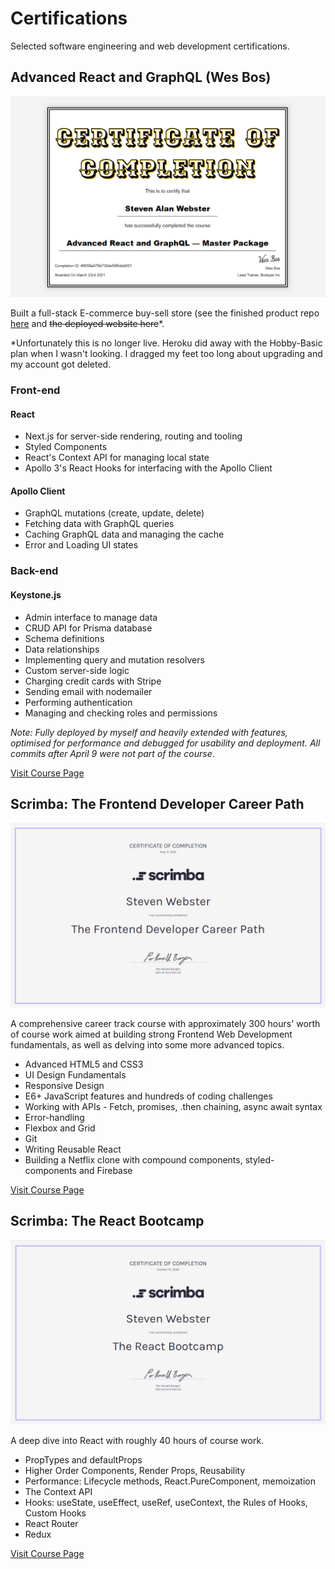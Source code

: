 # Certifications

Selected software engineering and web development certifications.

## Advanced React and GraphQL (Wes Bos)

![Advanced React and GraphQL (Wes Bos)](https://github.com/budokans/certifications/blob/main/wes-bos-advanced-react-graphql.png "Advanced React and GraphQL (Wes Bos)")

Built a full-stack E-commerce buy-sell store (see the finished product repo [here](https://github.com/budokans/gretsch-geeks "Gretsch Geeks") and ~~the deployed website here~~*.

*Unfortunately this is no longer live. Heroku did away with the Hobby-Basic plan when I wasn't looking. I dragged my feet too long about upgrading and my account got deleted.

### Front-end

#### React

- Next.js for server-side rendering, routing and tooling
- Styled Components
- React's Context API for managing local state
- Apollo 3's React Hooks for interfacing with the Apollo Client

#### Apollo Client

- GraphQL mutations (create, update, delete)
- Fetching data with GraphQL queries
- Caching GraphQL data and managing the cache
- Error and Loading UI states

### Back-end

#### Keystone.js

- Admin interface to manage data
- CRUD API for Prisma database
- Schema definitions
- Data relationships
- Implementing query and mutation resolvers
- Custom server-side logic
- Charging credit cards with Stripe
- Sending email with nodemailer
- Performing authentication
- Managing and checking roles and permissions

_Note: Fully deployed by myself and heavily extended with features, optimised for performance and debugged for usability and deployment. All commits after April 9 were not part of the course_.

[Visit Course Page](https://advancedreact.com/ "Advanced React and GraphQL (Wes Bos)")

## Scrimba: The Frontend Developer Career Path

![Scrimba: The Frontend Developer Career Path](https://github.com/budokans/certifications/blob/main/scrimba-frontend-developer-career-path.png "Scrimba: The Frontend Developer Career Path")

A comprehensive career track course with approximately 300 hours' worth of course work aimed at building strong Frontend Web Development fundamentals, as well as delving into some more advanced topics.

- Advanced HTML5 and CSS3
- UI Design Fundamentals
- Responsive Design
- E6+ JavaScript features and hundreds of coding challenges
- Working with APIs - Fetch, promises, .then chaining, async await syntax
- Error-handling
- Flexbox and Grid
- Git
- Writing Reusable React
- Building a Netflix clone with compound components, styled-components and Firebase

[Visit Course Page](https://scrimba.com/learn/frontend "Scrimba: The Frontend Developer Career Path")

## Scrimba: The React Bootcamp

![Scrimba: The React Bootcamp](https://github.com/budokans/certifications/blob/main/scrimba-react-bootcamp.png "Scrimba: The React Bootcamp")

A deep dive into React with roughly 40 hours of course work.

- PropTypes and defaultProps
- Higher Order Components, Render Props, Reusability
- Performance: Lifecycle methods, React.PureComponent, memoization
- The Context API
- Hooks: useState, useEffect, useRef, useContext, the Rules of Hooks, Custom Hooks
- React Router
- Redux

[Visit Course Page](https://scrimba.com/learn/react "Scrimba: The React Bootcamp")
